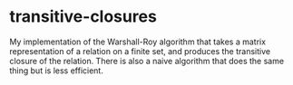 # transitive-closures

My implementation of the Warshall-Roy algorithm that takes a matrix representation of a relation on a finite set, and produces the transitive closure of the relation. There is also a naive algorithm that does the same thing but is less efficient.